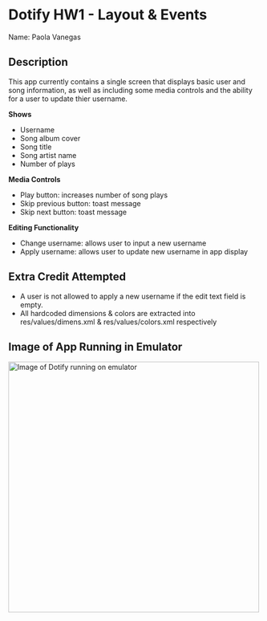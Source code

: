 # Dotify HW1 - Layout & Events
Name: Paola Vanegas

## Description
This app currently contains a single screen that displays basic user and song information, as well as including some media controls and the ability for a user to update thier username. 

**Shows**
- Username
- Song album cover
- Song title 
- Song artist name
- Number of plays 

**Media Controls**
- Play button: increases number of song plays
- Skip previous button: toast message 
- Skip next button: toast message

**Editing Functionality**
- Change username: allows user to input a new username 
- Apply username: allows user to update new username in app display

## Extra Credit Attempted
- A user is not allowed to apply a new username if the edit text field is empty.
- All hardcoded dimensions & colors are extracted into res/values/dimens.xml & res/values/colors.xml
respectively

## Image of App Running in Emulator
<image alt="Image of Dotify running on emulator" src="./hw1Running.png" height="500" />
